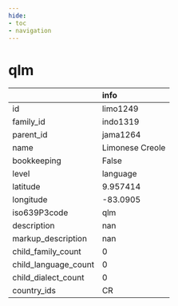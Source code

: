 ```yaml
---
hide:
- toc
- navigation
---
```

# qlm
|                      | info            |
|:---------------------|:----------------|
| id                   | limo1249        |
| family_id            | indo1319        |
| parent_id            | jama1264        |
| name                 | Limonese Creole |
| bookkeeping          | False           |
| level                | language        |
| latitude             | 9.957414        |
| longitude            | -83.0905        |
| iso639P3code         | qlm             |
| description          | nan             |
| markup_description   | nan             |
| child_family_count   | 0               |
| child_language_count | 0               |
| child_dialect_count  | 0               |
| country_ids          | CR              |